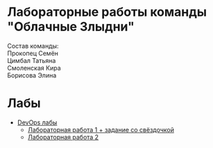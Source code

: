 # Лабораторные работы команды "Облачные Злыдни"
Состав команды:   
Прокопец Семён  
Цимбал Татьяна  
Смоленская Кира  
Борисова Элина

# Лабы
* [DevOps лабы](./cloud_lab)
    * [Лабораторная работа 1 + задание со свёздочкой](./cloud_lab/lab_1/lab1.md)
    * [Лабораторная работа 2](./cloud_lab/lab_2/laba2.md)
